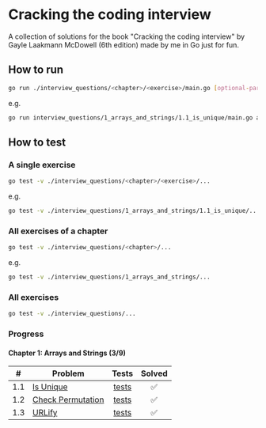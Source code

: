 # Cracking the coding interview

A collection of solutions for the book "Cracking the coding interview" by Gayle Laakmann McDowell (6th edition) made by me in Go just for fun.

## How to run

```bash
go run ./interview_questions/<chapter>/<exercise>/main.go [optional-params]
```

e.g.

```bash
go run interview_questions/1_arrays_and_strings/1.1_is_unique/main.go abcde
```

## How to test

### A single exercise

```bash
go test -v ./interview_questions/<chapter>/<exercise>/...
```

e.g.

```bash
go test -v ./interview_questions/1_arrays_and_strings/1.1_is_unique/...
```

### All exercises of a chapter

``` bash
go test -v ./interview_questions/<chapter>/...
```

e.g.

``` bash
go test -v ./interview_questions/1_arrays_and_strings/...
```

### All exercises

```bash
go test -v ./interview_questions/...
```

### Progress

#### Chapter 1: Arrays and Strings (3/9)

|  #  | Problem                   | Tests         | Solved |
|-----|---------------------------|:-------------:|:------:|
| 1.1 | [Is Unique][p1.1]         | [tests][t1.1] |   ✅   |
| 1.2 | [Check Permutation][p1.2] | [tests][t1.2] |   ✅   |
| 1.3 | [URLify][p1.3]            | [tests][t1.3] |   ✅   |

<!-- References -->
[p1.1]: interview_questions/1_arrays_and_strings/1.1_is_unique/main.go
[t1.1]: interview_questions/1_arrays_and_strings/1.1_is_unique/main_test.go
[p1.2]: interview_questions/1_arrays_and_strings/1.2_check_permutation/main.go
[t1.2]: interview_questions/1_arrays_and_strings/1.2_check_permutation/main_test.go
[p1.3]: interview_questions/1_arrays_and_strings/1.3_urlify/main.go
[t1.3]: interview_questions/1_arrays_and_strings/1.3_urlify/main_test.go
